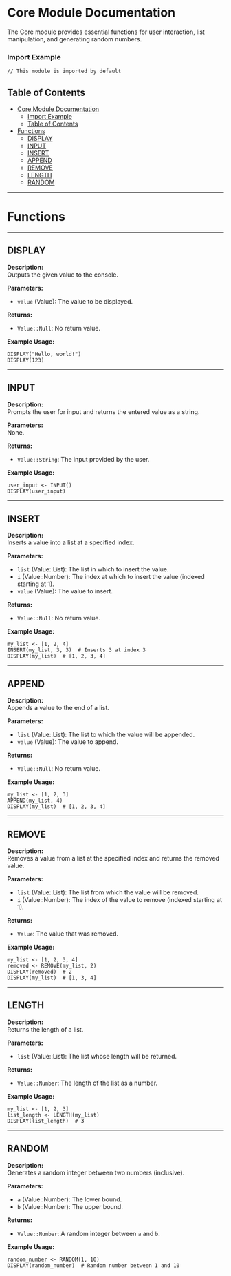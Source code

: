 # Core Module Documentation

The Core module provides essential functions for user interaction, list manipulation, and generating random numbers.

### Import Example
```ap
// This module is imported by default
```

## Table of Contents

- [Core Module Documentation](#core-module-documentation)
    - [Import Example](#import-example)
  - [Table of Contents](#table-of-contents)
- [Functions](#functions)
  - [DISPLAY](#display)
  - [INPUT](#input)
  - [INSERT](#insert)
  - [APPEND](#append)
  - [REMOVE](#remove)
  - [LENGTH](#length)
  - [RANDOM](#random)

---

# Functions

---


## DISPLAY

**Description:**  
Outputs the given value to the console.

**Parameters:**  
- `value` (Value): The value to be displayed.

**Returns:**  
- `Value::Null`: No return value.

**Example Usage:**
```ap
DISPLAY("Hello, world!")
DISPLAY(123)
```

---

## INPUT

**Description:**  
Prompts the user for input and returns the entered value as a string.

**Parameters:**  
None.

**Returns:**  
- `Value::String`: The input provided by the user.

**Example Usage:**
```ap
user_input <- INPUT()
DISPLAY(user_input)
```

---

## INSERT

**Description:**  
Inserts a value into a list at a specified index.

**Parameters:**  
- `list` (Value::List): The list in which to insert the value.
- `i` (Value::Number): The index at which to insert the value (indexed starting at 1).
- `value` (Value): The value to insert.

**Returns:**  
- `Value::Null`: No return value.

**Example Usage:**
```ap
my_list <- [1, 2, 4]
INSERT(my_list, 3, 3)  # Inserts 3 at index 3
DISPLAY(my_list)  # [1, 2, 3, 4]
```

---

## APPEND

**Description:**  
Appends a value to the end of a list.

**Parameters:**  
- `list` (Value::List): The list to which the value will be appended.
- `value` (Value): The value to append.

**Returns:**  
- `Value::Null`: No return value.

**Example Usage:**
```ap
my_list <- [1, 2, 3]
APPEND(my_list, 4)
DISPLAY(my_list)  # [1, 2, 3, 4]
```

---

## REMOVE

**Description:**  
Removes a value from a list at the specified index and returns the removed value.

**Parameters:**  
- `list` (Value::List): The list from which the value will be removed.
- `i` (Value::Number): The index of the value to remove (indexed starting at 1).

**Returns:**  
- `Value`: The value that was removed.

**Example Usage:**
```ap
my_list <- [1, 2, 3, 4]
removed <- REMOVE(my_list, 2)
DISPLAY(removed)  # 2
DISPLAY(my_list)  # [1, 3, 4]
```

---

## LENGTH

**Description:**  
Returns the length of a list.

**Parameters:**  
- `list` (Value::List): The list whose length will be returned.

**Returns:**  
- `Value::Number`: The length of the list as a number.

**Example Usage:**
```ap
my_list <- [1, 2, 3]
list_length <- LENGTH(my_list)
DISPLAY(list_length)  # 3
```

---

## RANDOM

**Description:**  
Generates a random integer between two numbers (inclusive).

**Parameters:**  
- `a` (Value::Number): The lower bound.
- `b` (Value::Number): The upper bound.

**Returns:**  
- `Value::Number`: A random integer between `a` and `b`.

**Example Usage:**
```ap
random_number <- RANDOM(1, 10)
DISPLAY(random_number)  # Random number between 1 and 10
```